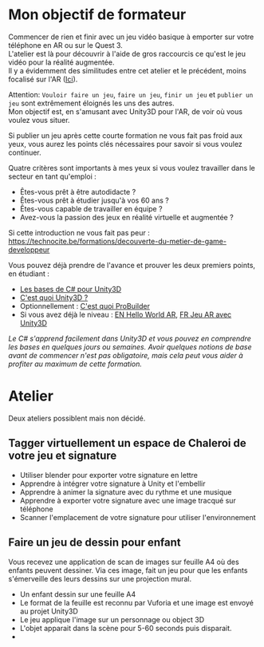 # Mon objectif de formateur

Commencer de rien et finir avec un jeu vidéo basique à emporter sur votre téléphone en AR ou sur le Quest 3.  
L'atelier est là pour découvrir à l'aide de gros raccourcis ce qu'est le jeu vidéo pour la réalité augmentée.  
Il y a évidemment des similitudes entre cet atelier et le précédent, moins focalisé sur l'AR ([Ici](https://github.com/EloiStree/2024_07_19_CharleroiStreetAR/blob/main/Workshop/OneWeekToHaveFunWithUnity/ReadMe.md)).

Attention: `Vouloir faire un jeu`, `faire un jeu`, `finir un jeu` et `publier un jeu` sont extrêmement éloignés les uns des autres.  
Mon objectif est, en s'amusant avec Unity3D pour l'AR, de voir où vous voulez vous situer.

Si publier un jeu après cette courte formation ne vous fait pas froid aux yeux, vous aurez les points clés nécessaires pour savoir si vous voulez continuer.

Quatre critères sont importants à mes yeux si vous voulez travailler dans le secteur en tant qu'emploi :  
- Êtes-vous prêt à être autodidacte ?  
- Êtes-vous prêt à étudier jusqu'à vos 60 ans ?  
- Êtes-vous capable de travailler en équipe ?  
- Avez-vous la passion des jeux en réalité virtuelle et augmentée ?

Si cette introduction ne vous fait pas peur :  
https://technocite.be/formations/decouverte-du-metier-de-game-developpeur

Vous pouvez déjà prendre de l'avance et prouver les deux premiers points, en étudiant :
- [Les bases de C# pour Unity3D](https://www.youtube.com/results?search_query=les+bases+de+c%23+pour+Unity3D)
- [C'est quoi Unity3D ?](https://www.youtube.com/results?search_query=C%27est+quoi+Unity3D++pour+débutant)
- Optionnellement : [C'est quoi ProBuilder](https://youtu.be/Re6wU7zPlXI)
- Si vous avez déjà le niveau : [EN Hello World AR](https://youtu.be/FWyTf3USDCQ), [FR Jeu AR avec Unity3D](https://youtu.be/77OKbIiXFrA)
  
_Le C# s'apprend facilement dans Unity3D et vous pouvez en comprendre les bases en quelques jours ou semaines._
_Avoir quelques notions de base avant de commencer n'est pas obligatoire, mais cela peut vous aider à profiter au maximum de cette formation._


# Atelier

Deux ateliers possiblent mais non décidé.

## Tagger virtuellement un espace de Chaleroi de votre jeu et signature

- Utiliser blender pour exporter votre signature en lettre
- Apprendre à intégrer votre signature à Unity et l'embellir
- Apprendre à animer la signature avec du rythme et une musique
- Apprendre à exporter votre signature avec une image tracqué sur téléphone
- Scanner l'emplacement de votre signature pour utiliser l'environnement


## Faire un jeu de dessin pour enfant

Vous recevez une application de scan de images sur feuille A4 où des enfants peuvent dessiner.
Via ces image, fait un jeu pour que les enfants s'émerveille des leurs dessins sur une projection mural.
- Un enfant dessin sur une feuille A4
- Le format de la feuille est reconnu par Vuforia et une image est envoyé au projet Unity3D
- Le jeu applique l'image sur un personnage ou object 3D
- L'objet apparait dans la scène pour 5-60 seconds puis disparait.
- 



